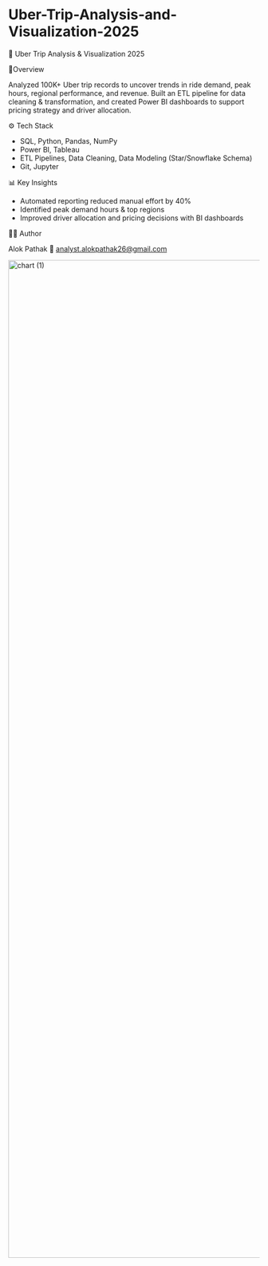 # Uber-Trip-Analysis-and-Visualization-2025
🚖 Uber Trip Analysis & Visualization 2025

📌Overview

Analyzed 100K+ Uber trip records to uncover trends in ride demand, peak hours, regional performance, and revenue.
Built an ETL pipeline for data cleaning & transformation, and created Power BI dashboards to support pricing strategy and driver allocation.

⚙️ Tech Stack

- SQL, Python, Pandas, NumPy
- Power BI, Tableau
- ETL Pipelines, Data Cleaning, Data Modeling (Star/Snowflake Schema)
- Git, Jupyter

📊 Key Insights

- Automated reporting reduced manual effort by 40%
- Identified peak demand hours & top regions
- Improved driver allocation and pricing decisions with BI dashboards

👨‍💻 Author

Alok Pathak
📧 analyst.alokpathak26@gmail.com


<img width="3000" height="2000" alt="chart (1)" src="https://github.com/user-attachments/assets/cab1ba2f-0fc1-4e2d-a3b4-32a59233fef4" />
